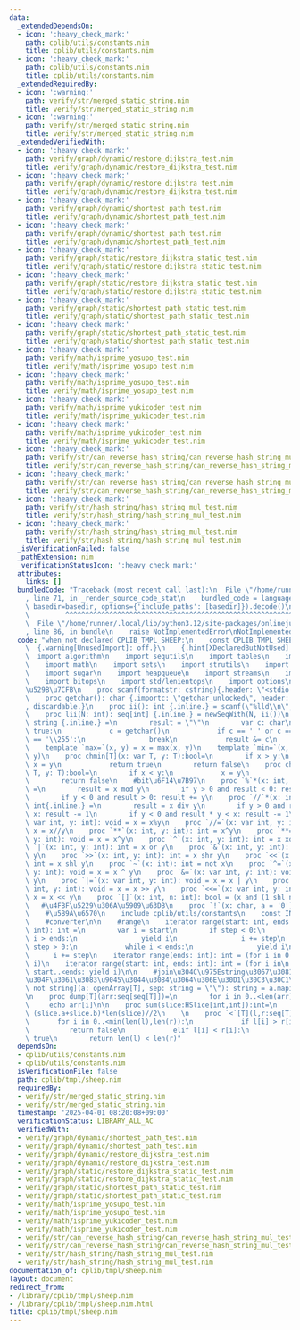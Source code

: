 ```yaml
---
data:
  _extendedDependsOn:
  - icon: ':heavy_check_mark:'
    path: cplib/utils/constants.nim
    title: cplib/utils/constants.nim
  - icon: ':heavy_check_mark:'
    path: cplib/utils/constants.nim
    title: cplib/utils/constants.nim
  _extendedRequiredBy:
  - icon: ':warning:'
    path: verify/str/merged_static_string.nim
    title: verify/str/merged_static_string.nim
  - icon: ':warning:'
    path: verify/str/merged_static_string.nim
    title: verify/str/merged_static_string.nim
  _extendedVerifiedWith:
  - icon: ':heavy_check_mark:'
    path: verify/graph/dynamic/restore_dijkstra_test.nim
    title: verify/graph/dynamic/restore_dijkstra_test.nim
  - icon: ':heavy_check_mark:'
    path: verify/graph/dynamic/restore_dijkstra_test.nim
    title: verify/graph/dynamic/restore_dijkstra_test.nim
  - icon: ':heavy_check_mark:'
    path: verify/graph/dynamic/shortest_path_test.nim
    title: verify/graph/dynamic/shortest_path_test.nim
  - icon: ':heavy_check_mark:'
    path: verify/graph/dynamic/shortest_path_test.nim
    title: verify/graph/dynamic/shortest_path_test.nim
  - icon: ':heavy_check_mark:'
    path: verify/graph/static/restore_dijkstra_static_test.nim
    title: verify/graph/static/restore_dijkstra_static_test.nim
  - icon: ':heavy_check_mark:'
    path: verify/graph/static/restore_dijkstra_static_test.nim
    title: verify/graph/static/restore_dijkstra_static_test.nim
  - icon: ':heavy_check_mark:'
    path: verify/graph/static/shortest_path_static_test.nim
    title: verify/graph/static/shortest_path_static_test.nim
  - icon: ':heavy_check_mark:'
    path: verify/graph/static/shortest_path_static_test.nim
    title: verify/graph/static/shortest_path_static_test.nim
  - icon: ':heavy_check_mark:'
    path: verify/math/isprime_yosupo_test.nim
    title: verify/math/isprime_yosupo_test.nim
  - icon: ':heavy_check_mark:'
    path: verify/math/isprime_yosupo_test.nim
    title: verify/math/isprime_yosupo_test.nim
  - icon: ':heavy_check_mark:'
    path: verify/math/isprime_yukicoder_test.nim
    title: verify/math/isprime_yukicoder_test.nim
  - icon: ':heavy_check_mark:'
    path: verify/math/isprime_yukicoder_test.nim
    title: verify/math/isprime_yukicoder_test.nim
  - icon: ':heavy_check_mark:'
    path: verify/str/can_reverse_hash_string/can_reverse_hash_string_mul_test.nim
    title: verify/str/can_reverse_hash_string/can_reverse_hash_string_mul_test.nim
  - icon: ':heavy_check_mark:'
    path: verify/str/can_reverse_hash_string/can_reverse_hash_string_mul_test.nim
    title: verify/str/can_reverse_hash_string/can_reverse_hash_string_mul_test.nim
  - icon: ':heavy_check_mark:'
    path: verify/str/hash_string/hash_string_mul_test.nim
    title: verify/str/hash_string/hash_string_mul_test.nim
  - icon: ':heavy_check_mark:'
    path: verify/str/hash_string/hash_string_mul_test.nim
    title: verify/str/hash_string/hash_string_mul_test.nim
  _isVerificationFailed: false
  _pathExtension: nim
  _verificationStatusIcon: ':heavy_check_mark:'
  attributes:
    links: []
  bundledCode: "Traceback (most recent call last):\n  File \"/home/runner/.local/lib/python3.12/site-packages/onlinejudge_verify/documentation/build.py\"\
    , line 71, in _render_source_code_stat\n    bundled_code = language.bundle(stat.path,\
    \ basedir=basedir, options={'include_paths': [basedir]}).decode()\n          \
    \         ^^^^^^^^^^^^^^^^^^^^^^^^^^^^^^^^^^^^^^^^^^^^^^^^^^^^^^^^^^^^^^^^^^^^^^^^^^^^^^^^^\n\
    \  File \"/home/runner/.local/lib/python3.12/site-packages/onlinejudge_verify/languages/nim.py\"\
    , line 86, in bundle\n    raise NotImplementedError\nNotImplementedError\n"
  code: "when not declared CPLIB_TMPL_SHEEP:\n    const CPLIB_TMPL_SHEEP* = 1\n  \
    \  {.warning[UnusedImport]: off.}\n    {.hint[XDeclaredButNotUsed]: off.}\n  \
    \  import algorithm\n    import sequtils\n    import tables\n    import macros\n\
    \    import math\n    import sets\n    import strutils\n    import strformat\n\
    \    import sugar\n    import heapqueue\n    import streams\n    import deques\n\
    \    import bitops\n    import std/lenientops\n    import options\n    #\u5165\
    \u529B\u7CFB\n    proc scanf(formatstr: cstring){.header: \"<stdio.h>\", varargs.}\n\
    \    proc getchar(): char {.importc: \"getchar_unlocked\", header: \"<stdio.h>\"\
    , discardable.}\n    proc ii(): int {.inline.} = scanf(\"%lld\\n\", addr result)\n\
    \    proc lii(N: int): seq[int] {.inline.} = newSeqWith(N, ii())\n    proc si():\
    \ string {.inline.} =\n        result = \"\"\n        var c: char\n        while\
    \ true:\n            c = getchar()\n            if c == ' ' or c == '\\n' or c\
    \ == '\\255':\n                break\n            result &= c\n    #chmin,chmax\n\
    \    template `max=`(x, y) = x = max(x, y)\n    template `min=`(x, y) = x = min(x,\
    \ y)\n    proc chmin[T](x: var T, y: T):bool=\n        if x > y:\n           \
    \ x = y\n            return true\n        return false\n    proc chmax[T](x: var\
    \ T, y: T):bool=\n        if x < y:\n            x = y\n            return true\n\
    \        return false\n    #bit\u6F14\u7B97\n    proc `%`*(x: int, y: int): int\
    \ =\n        result = x mod y\n        if y > 0 and result < 0: result += y\n\
    \        if y < 0 and result > 0: result += y\n    proc `//`*(x: int, y: int):\
    \ int{.inline.} =\n        result = x div y\n        if y > 0 and result * y >\
    \ x: result -= 1\n        if y < 0 and result * y < x: result -= 1\n    proc `%=`(x:\
    \ var int, y: int): void = x = x%y\n    proc `//=`(x: var int, y: int): void =\
    \ x = x//y\n    proc `**`(x: int, y: int): int = x^y\n    proc `**=`(x: var int,\
    \ y: int): void = x = x^y\n    proc `^`(x: int, y: int): int = x xor y\n    proc\
    \ `|`(x: int, y: int): int = x or y\n    proc `&`(x: int, y: int): int = x and\
    \ y\n    proc `>>`(x: int, y: int): int = x shr y\n    proc `<<`(x: int, y: int):\
    \ int = x shl y\n    proc `~`(x: int): int = not x\n    proc `^=`(x: var int,\
    \ y: int): void = x = x ^ y\n    proc `&=`(x: var int, y: int): void = x = x &\
    \ y\n    proc `|=`(x: var int, y: int): void = x = x | y\n    proc `>>=`(x: var\
    \ int, y: int): void = x = x >> y\n    proc `<<=`(x: var int, y: int): void =\
    \ x = x << y\n    proc `[]`(x: int, n: int): bool = (x and (1 shl n)) != 0\n \
    \   #\u4FBF\u5229\u306A\u5909\u63DB\n    proc `!`(x: char, a = '0'): int = int(x)-int(a)\n\
    \    #\u5B9A\u6570\n    include cplib/utils/constants\n    const INF = INF64\n\
    \    #converter\n\n    #range\n    iterator range(start: int, ends: int, step:\
    \ int): int =\n        var i = start\n        if step < 0:\n            while\
    \ i > ends:\n                yield i\n                i += step\n        elif\
    \ step > 0:\n            while i < ends:\n                yield i\n          \
    \      i += step\n    iterator range(ends: int): int = (for i in 0..<ends: yield\
    \ i)\n    iterator range(start: int, ends: int): int = (for i in\n           \
    \ start..<ends: yield i)\n\n    #join\u304C\u975Estring\u3067\u3081\u3061\u3083\
    \u304F\u3061\u3083\u9045\u3044\u3084\u3064\u306E\u30D1\u30C3\u30C1\n    proc join*[T:\
    \ not string](a: openArray[T], sep: string = \"\"): string = a.mapit($it).join(sep)\n\
    \n    proc dump[T](arr:seq[seq[T]])=\n        for i in 0..<len(arr):\n       \
    \     echo arr[i]\n\n    proc sum(slice:HSlice[int,int]):int=\n        return\
    \ (slice.a+slice.b)*len(slice)//2\n    \n    proc `<`[T](l,r:seq[T]):bool=\n \
    \       for i in 0..<min(len(l),len(r)):\n            if l[i] > r[i]:\n      \
    \          return false\n            elif l[i] < r[i]:\n                return\
    \ true\n        return len(l) < len(r)"
  dependsOn:
  - cplib/utils/constants.nim
  - cplib/utils/constants.nim
  isVerificationFile: false
  path: cplib/tmpl/sheep.nim
  requiredBy:
  - verify/str/merged_static_string.nim
  - verify/str/merged_static_string.nim
  timestamp: '2025-04-01 08:20:08+09:00'
  verificationStatus: LIBRARY_ALL_AC
  verifiedWith:
  - verify/graph/dynamic/shortest_path_test.nim
  - verify/graph/dynamic/shortest_path_test.nim
  - verify/graph/dynamic/restore_dijkstra_test.nim
  - verify/graph/dynamic/restore_dijkstra_test.nim
  - verify/graph/static/restore_dijkstra_static_test.nim
  - verify/graph/static/restore_dijkstra_static_test.nim
  - verify/graph/static/shortest_path_static_test.nim
  - verify/graph/static/shortest_path_static_test.nim
  - verify/math/isprime_yosupo_test.nim
  - verify/math/isprime_yosupo_test.nim
  - verify/math/isprime_yukicoder_test.nim
  - verify/math/isprime_yukicoder_test.nim
  - verify/str/can_reverse_hash_string/can_reverse_hash_string_mul_test.nim
  - verify/str/can_reverse_hash_string/can_reverse_hash_string_mul_test.nim
  - verify/str/hash_string/hash_string_mul_test.nim
  - verify/str/hash_string/hash_string_mul_test.nim
documentation_of: cplib/tmpl/sheep.nim
layout: document
redirect_from:
- /library/cplib/tmpl/sheep.nim
- /library/cplib/tmpl/sheep.nim.html
title: cplib/tmpl/sheep.nim
---
```

